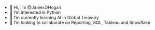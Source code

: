 - 👋 Hi, I’m @JamesOHogan
- 👀 I’m interested in Python
- 🌱 I’m currently learning AI in Global Treasury
- 💞️ I’m looking to collaborate on Reporting, SQL, Tableau and Snowflake


<!---
JamesOHogan/JamesOHogan is a ✨ special ✨ repository because its `README.md` (this file) appears on your GitHub profile.
You can click the Preview link to take a look at your changes.
--->
